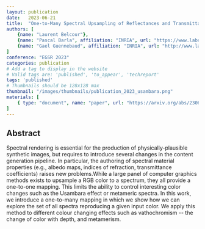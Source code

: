 ```yaml
---
layout: publication
date:   2023-06-21
title:  "One-to-Many Spectral Upsampling of Reflectances and Transmittances"
authors: [
    {name: "Laurent Belcour"},
    {name: "Pascal Barla", affiliation: "INRIA", url: "https://www.labri.fr/perso/barla"},
    {name: "Gael Guennebaud", affiliation: "INRIA", url: "http://www.labri.fr/perso/guenneba/"},
]
conference: "EGSR 2023"
categories: publication
# Add a tag to display in the website
# Valid tags are: 'published', 'to_appear', 'techreport'
tags: 'published'
# Thumbnails should be 128x128 max
thumbnail: "/images/thumbnails/publication_2023_usambara.png"
materials: [
    { type: "document", name: "paper", url: "https://arxiv.org/abs/2306.11464" },
]
---
```



## Abstract

Spectral rendering is essential for the production of physically-plausible synthetic images, but requires to introduce several changes in the content generation pipeline. In particular, the authoring of spectral material properties (e.g., albedo maps, indices of refraction, transmittance coefficients) raises new problems.While a large panel of computer graphics methods exists to upsample a RGB color to a spectrum, they all provide a one-to-one mapping. This limits the ability to control interesting color changes such as the Usambara effect or metameric spectra. In this work, we introduce a one-to-many mapping in which we show how we can explore the set of all spectra reproducing a given input color. We apply this method to different colour changing effects such as vathochromism -- the change of color with depth, and metamerism. 